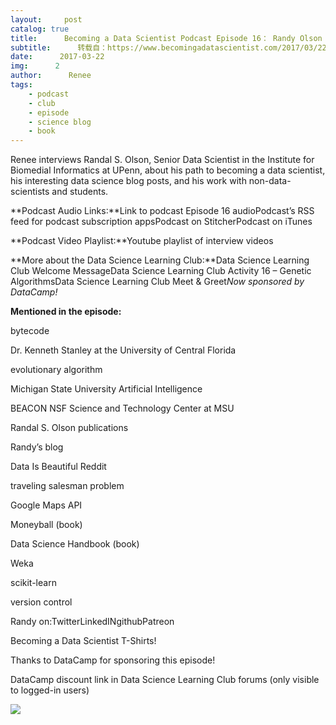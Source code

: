 ```yaml
---
layout:     post
catalog: true
title:      Becoming a Data Scientist Podcast Episode 16： Randy Olson
subtitle:      转载自：https://www.becomingadatascientist.com/2017/03/22/becoming-a-data-scientist-podcast-episode-16-randy-olson/
date:      2017-03-22
img:      2
author:      Renee
tags:
    - podcast
    - club
    - episode
    - science blog
    - book
---
```


Renee interviews Randal S. Olson, Senior Data Scientist in the Institute for Biomedial Informatics at UPenn, about his path to becoming a data scientist, his interesting data science blog posts, and his work with non-data-scientists and students.

**Podcast Audio Links:**Link to podcast Episode 16 audioPodcast’s RSS feed for podcast subscription appsPodcast on StitcherPodcast on iTunes

**Podcast Video Playlist:**Youtube playlist of interview videos

**More about the Data Science Learning Club:**Data Science Learning Club Welcome MessageData Science Learning Club Activity 16 – Genetic AlgorithmsData Science Learning Club Meet & Greet*Now sponsored by DataCamp!*

**Mentioned in the episode:**

bytecode

Dr. Kenneth Stanley at the University of Central Florida

evolutionary algorithm

Michigan State University Artificial Intelligence

BEACON NSF Science and Technology Center at MSU

Randal S. Olson publications

Randy’s blog

Data Is Beautiful Reddit

traveling salesman problem

Google Maps API

Moneyball (book)

Data Science Handbook (book)

Weka

scikit-learn

version control

Randy on:TwitterLinkedINgithubPatreon

Becoming a Data Scientist T-Shirts!

Thanks to DataCamp for sponsoring this episode!

DataCamp discount link in Data Science Learning Club forums (only visible to logged-in users)

![](https://www.becomingadatascientist.com/wp-content/uploads/2016/03/290_160_bads.png)

